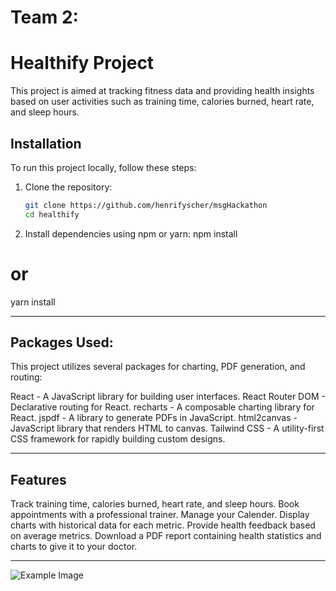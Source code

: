 # Team 2:  
# Healthify Project

This project is aimed at tracking fitness data and providing health insights based on user activities such as training time, calories burned, heart rate, and sleep hours.

## Installation

To run this project locally, follow these steps:

1. Clone the repository:

   ```bash
   git clone https://github.com/henrifyscher/msgHackathon
   cd healthify
   
2. Install dependencies using npm or yarn:
npm install
# or
yarn install
- - - 
## Packages Used: 

This project utilizes several packages for charting, PDF generation, and routing:

React - A JavaScript library for building user interfaces.
React Router DOM - Declarative routing for React.
recharts - A composable charting library for React.
jspdf - A library to generate PDFs in JavaScript.
html2canvas - JavaScript library that renders HTML to canvas.
Tailwind CSS - A utility-first CSS framework for rapidly building custom designs.
- - -
## Features
Track training time, calories burned, heart rate, and sleep hours.
Book appointments with a professional trainer.
Manage your Calender.
Display charts with historical data for each metric.
Provide health feedback based on average metrics.
Download a PDF report containing health statistics and charts to give it to your doctor.
- - -
![Example Image](src/1.png "Home page")

